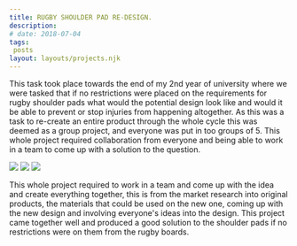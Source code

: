 ```yaml
---
title: RUGBY SHOULDER PAD RE-DESIGN.
description: 
# date: 2018-07-04
tags:
 posts
layout: layouts/projects.njk
---
```


<style>
    @media screen and (max-width: 915px) {
   footer{
    display:none;
   }

}
</style>

This task took place towards the end of my 2nd year of university where we were tasked that if no restrictions were placed on the requirements for rugby shoulder pads what would the potential design look like and would it be able to prevent or stop injuries from happening altogether. As this was a task to re-create an entire product through the whole cycle this was deemed as a group project, and everyone was put in too groups of 5. This whole project required collaboration from everyone and being able to work in a team to come up with a solution to the question.

<div class="project-image-container-many">
<img src="../../img/projects/ShoulderPadDesign.png" class="project-image-many" />
<img src="../../img/projects/ShoulderPadDrawing.png" class="project-image-many"  />
<img src="../../img/projects/ShoulderPadView.png" class="project-image-many"  />
</div>


This whole project required to work in a team and come up with the idea and create everything together, this is from the market research into original products, the materials that could be used on the new one, coming up with the new design and involving everyone's ideas into the design. This project came together well and produced a good solution to the shoulder pads if no restrictions were on them from the rugby boards.
